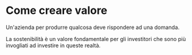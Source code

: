 # Come creare valore 

Un'azienda per produrre qualcosa deve rispondere ad una domanda.

La sostenibilità è un valore fondamentale per gli investitori che sono più invogliati ad investire in queste realtà.

